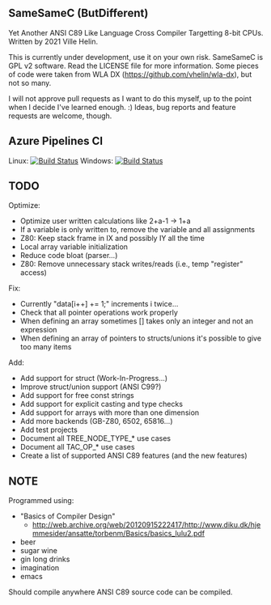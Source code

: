 SameSameC (ButDifferent)
------------------------

Yet Another ANSI C89 Like Language Cross Compiler Targetting 8-bit CPUs. Written by 2021 Ville Helin.

This is currently under development, use it on your own risk. SameSameC is GPL v2 software. Read the LICENSE file for more information. Some pieces of code were taken from WLA DX (https://github.com/vhelin/wla-dx), but not so many.

I will not approve pull requests as I want to do this myself, up to the point when I decide I've learned enough. :) Ideas, bug reports and feature requests are welcome, though.


Azure Pipelines CI
------------------

Linux: [![Build Status](https://dev.azure.com/villehelin0486/villehelin/_apis/build/status/vhelin.SameSameC%20Linux?branchName=master)](https://dev.azure.com/villehelin0486/villehelin/_build/latest?definitionId=4&branchName=master)
Windows: [![Build Status](https://dev.azure.com/villehelin0486/villehelin/_apis/build/status/vhelin.SameSameC%20Windows?branchName=master)](https://dev.azure.com/villehelin0486/villehelin/_build/latest?definitionId=5&branchName=master)


TODO
----

Optimize:

- Optimize user written calculations like 2+a-1 -> 1+a
- If a variable is only written to, remove the variable and all assignments
- Z80: Keep stack frame in IX and possibly IY all the time
- Local array variable initialization
- Reduce code bloat (parser...)
- Z80: Remove unnecessary stack writes/reads (i.e., temp "register" access)

Fix:

- Currently "data[i++] += 1;" increments i twice...
- Check that all pointer operations work properly
- When defining an array sometimes [] takes only an integer and not an expression
- When defining an array of pointers to structs/unions it's possible to give too many items

Add:

- Add support for struct (Work-In-Progress...)
- Improve struct/union support (ANSI C99?)
- Add support for free const strings
- Add support for explicit casting and type checks
- Add support for arrays with more than one dimension
- Add more backends (GB-Z80, 6502, 65816...)
- Add test projects
- Document all TREE_NODE_TYPE_* use cases
- Document all TAC_OP_* use cases
- Create a list of supported ANSI C89 features (and the new features)


NOTE
----

Programmed using:

- "Basics of Compiler Design"
  - http://web.archive.org/web/20120915222417/http://www.diku.dk/hjemmesider/ansatte/torbenm/Basics/basics_lulu2.pdf
- beer
- sugar wine
- gin long drinks
- imagination
- emacs

Should compile anywhere ANSI C89 source code can be compiled.
